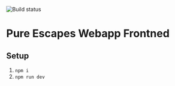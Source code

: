 ![Build status](https://codebuild.eu-west-2.amazonaws.com/badges?uuid=eyJlbmNyeXB0ZWREYXRhIjoiT2dYTFZ6RmlwRmpwS0NZYVZwWGFYQURtTFZTVkw3Sm1GMTdvekdHVEdndHBYZEJlOXJQbUVWVGFMMCtoNVc1M1I5Q1Rwd25jUEl5MVVTTVBvOHJjb3dZPSIsIml2UGFyYW1ldGVyU3BlYyI6IlZoVDBaVHhmZkFBOVBWclIiLCJtYXRlcmlhbFNldFNlcmlhbCI6MX0%3D&branch=master)

# Pure Escapes Webapp Frontned

## Setup

1. `npm i`
1. `npm run dev`

